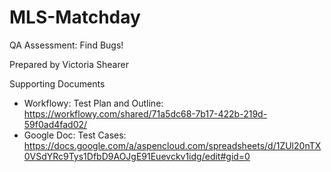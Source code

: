 MLS-Matchday
============
QA Assessment: Find Bugs!

Prepared by Victoria Shearer

Supporting Documents

* Workflowy: Test Plan and Outline: https://workflowy.com/shared/71a5dc68-7b17-422b-219d-59f0ad4fad02/
* Google Doc: Test Cases: https://docs.google.com/a/aspencloud.com/spreadsheets/d/1ZUl20nTX0VSdYRc9Tys1DfbD9AOJgE91Euevckv1idg/edit#gid=0

